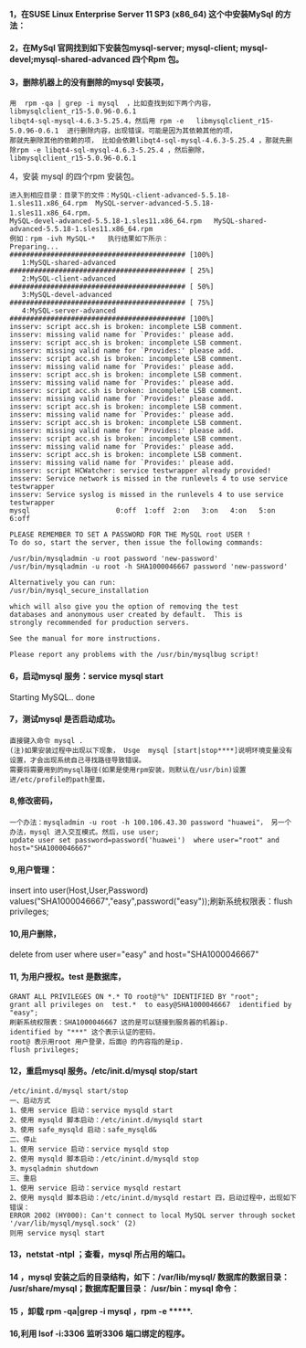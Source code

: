 
#### 1，在SUSE Linux Enterprise Server 11 SP3  (x86_64) 这个中安装MySql 的方法：
#### 2，在MySql 官网找到如下安装包mysql-server; mysql-client; mysql-devel;mysql-shared-advanced  四个Rpm 包。
#### 3，删除机器上的没有删除的mysql 安装项，
```
用  rpm -qa | grep -i mysql  ，比如查找到如下两个内容，
libmysqlclient_r15-5.0.96-0.6.1
libqt4-sql-mysql-4.6.3-5.25.4，然后用 rpm -e   libmysqlclient_r15-5.0.96-0.6.1  进行删除内容，出现错误，可能是因为其依赖其他的项，
那就先删除其他的依赖的项， 比如会依赖libqt4-sql-mysql-4.6.3-5.25.4 ，那就先删除rpm -e libqt4-sql-mysql-4.6.3-5.25.4 ，然后删除，
libmysqlclient_r15-5.0.96-0.6.1
```
4，安装 mysql 的四个rpm 安装包。
```
进入到相应目录：目录下的文件：MySQL-client-advanced-5.5.18-1.sles11.x86_64.rpm  MySQL-server-advanced-5.5.18-1.sles11.x86_64.rpm，
MySQL-devel-advanced-5.5.18-1.sles11.x86_64.rpm   MySQL-shared-advanced-5.5.18-1.sles11.x86_64.rpm
例如：rpm -ivh MySQL-*   执行结果如下所示：
Preparing...                ########################################### [100%]
   1:MySQL-shared-advanced  ########################################### [ 25%]
   2:MySQL-client-advanced  ########################################### [ 50%]
   3:MySQL-devel-advanced   ########################################### [ 75%]
   4:MySQL-server-advanced  ########################################### [100%]
insserv: script acc.sh is broken: incomplete LSB comment.
insserv: missing valid name for `Provides:' please add.
insserv: script acc.sh is broken: incomplete LSB comment.
insserv: missing valid name for `Provides:' please add.
insserv: script acc.sh is broken: incomplete LSB comment.
insserv: missing valid name for `Provides:' please add.
insserv: script acc.sh is broken: incomplete LSB comment.
insserv: missing valid name for `Provides:' please add.
insserv: script acc.sh is broken: incomplete LSB comment.
insserv: missing valid name for `Provides:' please add.
insserv: script acc.sh is broken: incomplete LSB comment.
insserv: missing valid name for `Provides:' please add.
insserv: script acc.sh is broken: incomplete LSB comment.
insserv: missing valid name for `Provides:' please add.
insserv: script acc.sh is broken: incomplete LSB comment.
insserv: missing valid name for `Provides:' please add.
insserv: script acc.sh is broken: incomplete LSB comment.
insserv: missing valid name for `Provides:' please add.
insserv: script HCWatcher: service testwrapper already provided!
insserv: Service network is missed in the runlevels 4 to use service testwrapper
insserv: Service syslog is missed in the runlevels 4 to use service testwrapper
mysql                     0:off  1:off  2:on   3:on   4:on   5:on   6:off

PLEASE REMEMBER TO SET A PASSWORD FOR THE MySQL root USER !
To do so, start the server, then issue the following commands:

/usr/bin/mysqladmin -u root password 'new-password'
/usr/bin/mysqladmin -u root -h SHA1000046667 password 'new-password'

Alternatively you can run:
/usr/bin/mysql_secure_installation

which will also give you the option of removing the test
databases and anonymous user created by default.  This is
strongly recommended for production servers.

See the manual for more instructions.

Please report any problems with the /usr/bin/mysqlbug script!
```
#### 6，启动mysql 服务：service mysql start
Starting MySQL..                                                                                                 done

#### 7，测试mysql 是否启动成功。
```
直接键入命令 mysql .
(注)如果安装过程中出现以下现象， Usge  mysql [start|stop****]说明环境变量没有设置，才会出现系统自己寻找路径导致错误。
需要将需要用到的mysql路径(如果是使用rpm安装，则默认在/usr/bin)设置进/etc/profile的path里面，
```

#### 8,修改密码，
```
一个办法：mysqladmin -u root -h 100.106.43.30 password "huawei"， 另一个办法，mysql 进入交互模式。然后，use user;
update user set password=password('huawei')  where user="root" and host="SHA1000046667"
```
#### 9,用户管理：
insert into user(Host,User,Password) values("SHA1000046667","easy",password("easy"));刷新系统权限表：flush privileges;
#### 10,用户删除，
delete from user where user="easy" and host="SHA1000046667"

#### 11, 为用户授权。test 是数据库，
```
GRANT ALL PRIVILEGES ON *.* TO root@"%" IDENTIFIED BY "root";
grant all privileges on  test.*  to easy@SHA1000046667  identified by "easy";
刷新系统权限表：SHA1000046667 这的是可以链接到服务器的机器ip. 
identified by "***" 这个表示认证的密码，
root@ 表示用root 用户登录，后面@ 的内容指的是ip.
flush privileges;
```

#### 12，重启mysql 服务。/etc/init.d/mysql stop/start
```
/etc/inint.d/mysql start/stop
一、启动方式
1、使用 service 启动：service mysqld start
2、使用 mysqld 脚本启动：/etc/inint.d/mysqld start
3、使用 safe_mysqld 启动：safe_mysqld&
二、停止
1、使用 service 启动：service mysqld stop
2、使用 mysqld 脚本启动：/etc/inint.d/mysqld stop
3、mysqladmin shutdown
三、重启
1、使用 service 启动：service mysqld restart
2、使用 mysqld 脚本启动：/etc/inint.d/mysqld restart 四，启动过程中，出现如下错误：
ERROR 2002 (HY000): Can't connect to local MySQL server through socket '/var/lib/mysql/mysql.sock' (2)
则用 service mysql start 
```
#### 13，netstat -ntpl ；查看，mysql 所占用的端口。
#### 14 ，mysql 安装之后的目录结构，如下：/var/lib/mysql/  数据库的数据目录：    /usr/share/mysql；数据库配置目录：       /usr/bin：mysql 命令：
#### 15 ，卸载  rpm -qa|grep -i mysql  ，rpm -e *****.
#### 16,利用 lsof  -i:3306 监听3306 端口绑定的程序。
